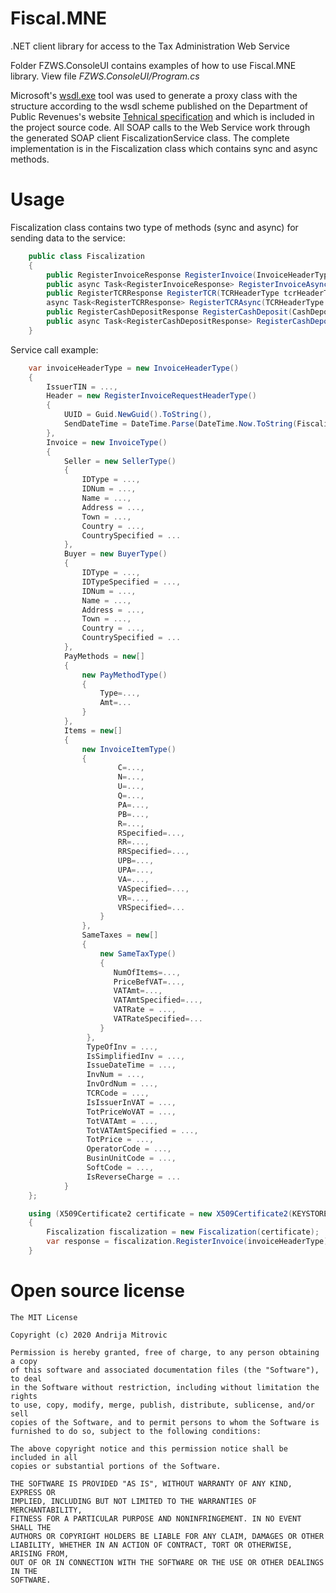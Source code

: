 # Fiscal.MNE
.NET client library for access to the Tax Administration Web Service

Folder FZWS.ConsoleUI contains examples of how to use Fiscal.MNE library. View file *FZWS.ConsoleUI/Program.cs*

Microsoft's [wsdl.exe](https://docs.microsoft.com/en-us/previous-versions/dotnet/netframework-2.0/7h3ystb6(v=vs.80)?redirectedfrom=MSDN) tool was used to generate a proxy class with the structure according to the wsdl scheme published on the Department of Public Revenues's website [Tehnical specification](https://poreskauprava.gov.me/vijesti/237406/ELEKTRONSKA-FISKALIZACIJA-Nove-verzije-dokumentacije.html) and which is included in the project source code. All SOAP calls to the Web Service work through the generated SOAP client FiscalizationService class. The complete implementation is in the Fiscalization class which contains sync and async methods.

# Usage
Fiscalization class contains two type of methods (sync and async) for sending data to the service:

```csharp
    public class Fiscalization
    {
        public RegisterInvoiceResponse RegisterInvoice(InvoiceHeaderType invoiceHeaderType) {...}
        public async Task<RegisterInvoiceResponse> RegisterInvoiceAsync(InvoiceHeaderType invoiceHeaderType) {...}
        public RegisterTCRResponse RegisterTCR(TCRHeaderType tcrHeaderType) {...}
        async Task<RegisterTCRResponse> RegisterTCRAsync(TCRHeaderType tcrHeaderType) {...}
        public RegisterCashDepositResponse RegisterCashDeposit(CashDepositHeaderType cashDepositHeaderType) {...}
        public async Task<RegisterCashDepositResponse> RegisterCashDepositAsync(CashDepositHeaderType cashDepositHeaderType) {...}
    }
```
Service call example:

```csharp
    var invoiceHeaderType = new InvoiceHeaderType()
    {
        IssuerTIN = ...,
        Header = new RegisterInvoiceRequestHeaderType()
        {
            UUID = Guid.NewGuid().ToString(),
            SendDateTime = DateTime.Parse(DateTime.Now.ToString(Fiscalization.DATE_FORMAT_LONG))
        },
        Invoice = new InvoiceType()
        {
            Seller = new SellerType()
            {
                IDType = ...,
                IDNum = ...,
                Name = ...,
                Address = ...,
                Town = ...,
                Country = ...,
                CountrySpecified = ...
            },
            Buyer = new BuyerType()
            {
                IDType = ...,
                IDTypeSpecified = ...,
                IDNum = ...,
                Name = ...,
                Address = ...,
                Town = ...,
                Country = ...,
                CountrySpecified = ...
            },
            PayMethods = new[]
            {
                new PayMethodType()
                {
                    Type=...,
                    Amt=...
                }
            },
            Items = new[]
            {
                new InvoiceItemType()
                {
                        C=...,
                        N=...,
                        U=...,
                        Q=...,
                        PA=...,
                        PB=...,
                        R=...,
                        RSpecified=...,
                        RR=...,
                        RRSpecified=...,
                        UPB=...,
                        UPA=...,
                        VA=...,
                        VASpecified=...,
                        VR=...,
                        VRSpecified=...
                    }
                },
                SameTaxes = new[]
                {
                    new SameTaxType()
                    {
                       NumOfItems=...,
                       PriceBefVAT=...,
                       VATAmt=...,
                       VATAmtSpecified=...,
                       VATRate = ...,
                       VATRateSpecified=...
                    }
                 },
                 TypeOfInv = ...,
                 IsSimplifiedInv = ...,
                 IssueDateTime = ...,
                 InvNum = ...,
                 InvOrdNum = ...,
                 TCRCode = ...,
                 IsIssuerInVAT = ...,
                 TotPriceWoVAT = ...,
                 TotVATAmt = ...,
                 TotVATAmtSpecified = ...,
                 TotPrice = ...,
                 OperatorCode = ...,
                 BusinUnitCode = ...,
                 SoftCode = ...,
                 IsReverseCharge = ...
            }
    };

    using (X509Certificate2 certificate = new X509Certificate2(KEYSTORE_LOCATION, KEYSTORE_PASS))
    {
        Fiscalization fiscalization = new Fiscalization(certificate);
        var response = fiscalization.RegisterInvoice(invoiceHeaderType);
    }
```
# Open source license
    The MIT License

    Copyright (c) 2020 Andrija Mitrovic

    Permission is hereby granted, free of charge, to any person obtaining a copy
    of this software and associated documentation files (the "Software"), to deal
    in the Software without restriction, including without limitation the rights
    to use, copy, modify, merge, publish, distribute, sublicense, and/or sell
    copies of the Software, and to permit persons to whom the Software is
    furnished to do so, subject to the following conditions:

    The above copyright notice and this permission notice shall be included in all
    copies or substantial portions of the Software.

    THE SOFTWARE IS PROVIDED "AS IS", WITHOUT WARRANTY OF ANY KIND, EXPRESS OR
    IMPLIED, INCLUDING BUT NOT LIMITED TO THE WARRANTIES OF MERCHANTABILITY,
    FITNESS FOR A PARTICULAR PURPOSE AND NONINFRINGEMENT. IN NO EVENT SHALL THE
    AUTHORS OR COPYRIGHT HOLDERS BE LIABLE FOR ANY CLAIM, DAMAGES OR OTHER
    LIABILITY, WHETHER IN AN ACTION OF CONTRACT, TORT OR OTHERWISE, ARISING FROM,
    OUT OF OR IN CONNECTION WITH THE SOFTWARE OR THE USE OR OTHER DEALINGS IN THE
    SOFTWARE.

